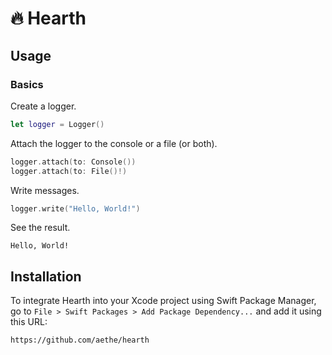 # 🔥 Hearth

## Usage

### Basics

Create a logger.

```swift
let logger = Logger()
```

Attach the logger to the console or a file (or both).

```swift
logger.attach(to: Console())
logger.attach(to: File()!)
```

Write messages.

```swift
logger.write("Hello, World!")
```

See the result.

```
Hello, World!
```

## Installation

To integrate Hearth into your Xcode project using Swift Package Manager, go to `File > Swift Packages > Add Package Dependency...` and add it using this URL:

```
https://github.com/aethe/hearth
```

